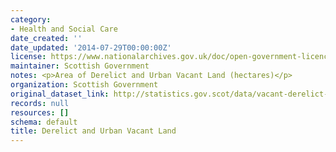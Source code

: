 ```yaml
---
category:
- Health and Social Care
date_created: ''
date_updated: '2014-07-29T00:00:00Z'
license: https://www.nationalarchives.gov.uk/doc/open-government-licence/version/3/
maintainer: Scottish Government
notes: <p>Area of Derelict and Urban Vacant Land (hectares)</p>
organization: Scottish Government
original_dataset_link: http://statistics.gov.scot/data/vacant-derelict-land
records: null
resources: []
schema: default
title: Derelict and Urban Vacant Land
---
```

